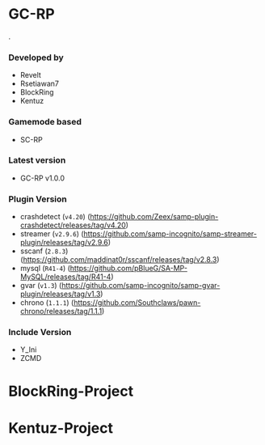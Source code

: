 # GC-RP
.
### Developed by 
- Revelt
- Rsetiawan7
- BlockRing
- Kentuz

### Gamemode based 
- SC-RP

### Latest version 
- GC-RP v1.0.0

### Plugin Version
- crashdetect (`v4.20`) (https://github.com/Zeex/samp-plugin-crashdetect/releases/tag/v4.20)
- streamer (`v2.9.6`) (https://github.com/samp-incognito/samp-streamer-plugin/releases/tag/v2.9.6)
- sscanf (`2.8.3`) (https://github.com/maddinat0r/sscanf/releases/tag/v2.8.3)
- mysql (`R41-4`) (https://github.com/pBlueG/SA-MP-MySQL/releases/tag/R41-4)
- gvar (`v1.3`) (https://github.com/samp-incognito/samp-gvar-plugin/releases/tag/v1.3)
- chrono (`1.1.1`) (https://github.com/Southclaws/pawn-chrono/releases/tag/1.1.1)

### Include Version
- Y_Ini
- ZCMD
# BlockRing-Project
# Kentuz-Project
